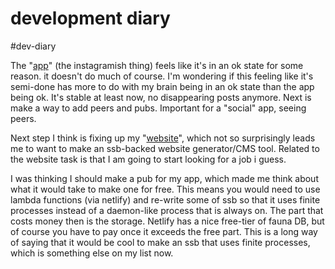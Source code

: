 # development diary

#dev-diary 

The "[app](https://github.com/nichoth/eventual-gram-ssb)" (the instagramish thing) feels like it's in an ok state for some reason. it doesn't do much of course. I'm wondering if this feeling like it's semi-done has more to do with my brain being in an ok state than the app being ok. It's stable at least now, no disappearing posts anymore. Next is make a way to add peers and pubs. Important for a "social" app, seeing peers.

Next step I think is fixing up my "[website](http://nichoth.com/)", which not so surprisingly leads me to want to make an ssb-backed website generator/CMS tool. Related to the website task is that I am going to start looking for a job i guess. 

I was thinking I should make a pub for my app, which made me think about what it would take to make one for free. This means you would need to use lambda functions (via netlify) and re-write some of ssb so that it uses finite processes instead of a daemon-like process that is always on. The part that costs money then is the storage. Netlify has a nice free-tier of fauna DB, but of course you have to pay once it exceeds the free part. This is a long way of saying that it would be cool to make an ssb that uses finite processes, which is something else on my list now.

